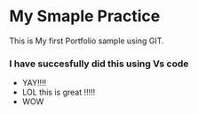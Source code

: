 # My Smaple Practice
This is My first  Portfolio sample using GIT.
### I have succesfully did this using Vs code 
- YAY!!!!
- LOL this is great  !!!!!
- WOW
